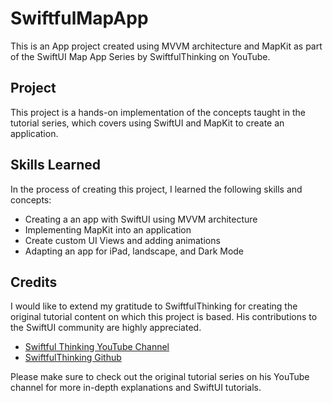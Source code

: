 # SwiftfulMapApp

This is an App project created using MVVM architecture and MapKit as part of the SwiftUI Map App Series by SwiftfulThinking on YouTube.

## Project

This project is a hands-on implementation of the concepts taught in the tutorial series, which covers using SwiftUI and MapKit to create an application. 

## Skills Learned

In the process of creating this project, I learned the following skills and concepts:

- Creating a an app with SwiftUI using MVVM architecture
- Implementing MapKit into an application
- Create custom UI Views and adding animations
- Adapting an app for iPad, landscape, and Dark Mode

## Credits

I would like to extend my gratitude to SwiftfulThinking for creating the original tutorial content on which this project is based. His contributions to the SwiftUI community are highly appreciated.

- [Swiftful Thinking YouTube Channel](https://www.youtube.com/@SwiftfulThinking)
- [SwiftfulThinking Github](https://github.com/SwiftfulThinking)

Please make sure to check out the original tutorial series on his YouTube channel for more in-depth explanations and SwiftUI tutorials.

